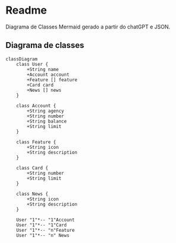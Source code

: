 # Readme
Diagrama de Classes Mermaid gerado a partir do chatGPT e JSON.

## Diagrama de classes 
```mermaid
classDiagram
    class User {
        +String name
        +Account account
        +Feature [] feature
        +Card card
        +News [] news
    }

    class Account {
        +String agency
        +String number
        +String balance
        +String limit
    }

    class Feature {
        +String icon
        +String description
    }

    class Card {
        +String number
        +String limit
    }

    class News {
        +String icon
        +String description
    }

    User "1"*-- "1"Account
    User "1"*-- "1"Card
    User "1"*-- "n"Feature
    User "1"*-- "n" News
